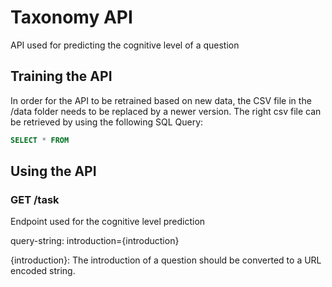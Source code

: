 # Taxonomy API

API used for predicting the cognitive level of a question

## Training the API
In order for the API to be retrained based on new data, the CSV file in the /data folder needs to be replaced by a newer version.
The right csv file can be retrieved by using the following SQL Query:
```sql
SELECT * FROM
```

## Using the API
### GET /task
Endpoint used for the cognitive level prediction
 
query-string: introduction={introduction}

{introduction}:
The introduction of a question should be converted to a URL encoded string.

